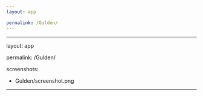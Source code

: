 ```yaml
---
layout: app

permalink: /Gulden/
---
```

---
layout: app

permalink: /Gulden/

screenshots:
  - Gulden/screenshot.png
---
